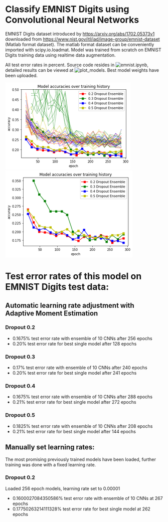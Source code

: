 # Classify EMNIST Digits using Convolutional Neural Networks
EMNIST Digits dataset introduced by https://arxiv.org/abs/1702.05373v1 downloaded from https://www.nist.gov/itl/iad/image-group/emnist-dataset (Matlab format dataset). The matlab format dataset can be conveniently imported with scipy.io.loadmat.
Model was trained from scratch on EMNIST Digits training data using realtime data augmentation. 

All test error rates in percent. Source code resides in ![emnist.ipynb](emnist.ipynb), detailed results can be viewed at ![plot_models](plot_history/plot_csv.ipynb). Best model weights have been uploaded.

![accuracies](plot_history/accuracy.png)![ensemble accuracies](plot_history/accuracy_ensembles.png)

# Test error rates of this model on EMNIST Digits test data:

## Automatic learning rate adjustment with Adaptive Moment Estimation
### Dropout 0.2
* 0.1675% test error rate with ensemble of 10 CNNs after 256 epochs
* 0.20% test error rate for best single model after 128 epochs

### Dropout 0.3
* 0.17% test error rate with ensemble of 10 CNNs after 240 epochs
* 0.20% test error rate for best single model after 241 epochs

### Dropout 0.4
* 0.1675% test error rate with ensemble of 10 CNNs after 288 epochs
* 0.21% test error rate for best single model after 272 epochs

### Dropout 0.5
* 0.1825% test error rate with ensemble of 10 CNNs after 208 epochs
* 0.21% test error rate for best single model after 144 epochs

## Manually set learning rates:
The most promising previously trained models have been loaded, further training was done with a fixed learning rate.
### Dropout 0.2
Loaded 256 epoch models, learning rate set to 0.00001
* 0.1600027084350586% test error rate with ensemble of 10 CNNs at 267 epochs
* 0.17750263214111328% test error rate for best single model at 262 epochs
